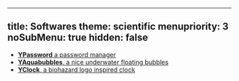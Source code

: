 -----
title: Softwares
theme: scientific
menupriority: 3
noSubMenu: true
hidden: false
-----

- [**YPassword** a password manager](/Scratch/en/softwares/ypassword)
- [**YAquabubbles**, a nice underwater floating bubbles](/Scratch/en/softwares/yaquabubbles)
- [**YClock**, a biohazard logo inspired clock](/Scratch/en/softwares/yclock)
